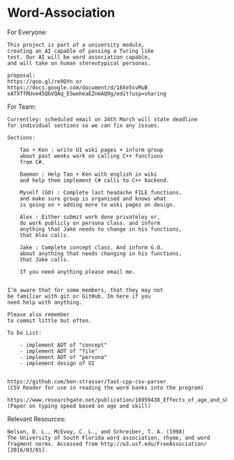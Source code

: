 # Word-Association

For Everyone:
	
	This project is part of a university module, 
	creating an AI capable of passing a Turing like 
	test. Our AI will be word association capable, 
	and will take on human stereotypical personas.
	
	proposal: 
	https://goo.gl/re8QYn or
	https://docs.google.com/document/d/16Xe5svMuB
	eATXTfRUve45QbVQAq_E5weheaEZnmAQ9g/edit?usp=sharing

For Team:
	
	Currentley: scheduled email on 24th March will state deadline
	for individual sections so we can fix any issues.
	
	Sections:
	
		Tao + Ken : write UI wiki pages + inform group 
		about past weeks work on calling C++ functions
		from C#.
		
		Daemon : Help Tao + Ken with english in wiki
		and help them implement C# calls to C++ backend.
		
		Myself (GO) : Complete last headache FILE functions, 
		and make sure group is organised and knows what
		is going on + adding more to wiki pages on design.
		
		Alex : Either submit work done privateley or,
		do work publicly on persona class. and inform
		anything that Jake needs to change in his functions,
		that Alex calls.
		
		Jake : Complete concept class. And inform G.O.
		about anything that needs changing in his functions,
		that Jake calls.
		
		If you need anything please email me.
		
		
	I’m aware that for some members, that they may not 
	be familiar with git or GitHub, Im here if you
	need help with anything. 
	
	Please also remember
	to commit little but often.
	
	To Do List:
		
		- implement ADT of "concept"
		- implement ADT of "file"
		- implement ADT of "persona"
		- implement design of UI
		

	https://github.com/ben-strasser/fast-cpp-csv-parser 
	(CSV Reader for use in reading the word banks into the program)
	
	https://www.researchgate.net/publication/16959438_Effects_of_age_and_skill_in_typing
	(Paper on typing speed based on age and skill)

Relevant Resources:

	Nelson, D. L., McEvoy, C. L., and Schreiber, T. A. (1998) 
	The University of South Florida word association, rhyme, and word 	
	fragment norms. Accessed from http://w3.usf.edu/FreeAssociation/ 
	[2016/03/01].

